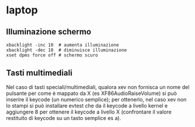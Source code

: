 # laptop


## Illuminazione schermo
```
xbacklight -inc 10  # aumenta illuminazione
xbacklight -dec 10  # diminuisce illuminazione
xset dpms force off # schermo scuro
```


## Tasti multimediali

Nel caso di tasti speciali/multimediali, qualora xev non fornisca un nome del
pulsante per come è mappato da X (es XF86AudioRaiseVolume) si può inserire il
keycode (un numerico semplice); per ottenerlo, nel caso xev non lo stampi si
può installare evtest che da il keycode a livello kernel e aggiungere 8 per
ottenere il keycode a livello X (confrontare il valore restituito di keycode su
un tasto semplice es a).

